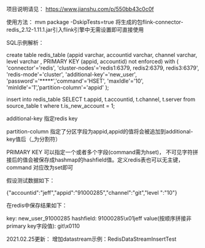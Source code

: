 项目说明请见：
https://www.jianshu.com/p/550bb43c0c0f

使用方法：
mvn package -DskipTests=true
将生成的包flink-connector-redis_2.12-1.11.1.jar引入flink引擎中无需设置即可直接使用


SQL示例解析： 

create table redis_table (appid varchar, accountid varchar, channel varchar, level varchar , PRIMARY KEY (appid, accountid) not enforced) with ( 'connector'='redis', 'cluster-nodes'='redis1:6379, redis2:6379, redis3:6379', 'redis-mode'='cluster', 'additional-key'='new_user', 'password'='*****','command'='HSET', 'maxIdle'='10', 'minIdle'='1','partition-column'='appid' );

insert into redis_table  SELECT t.appid, t.accountid, t.channel, t.server from source_table t where t.is_new_account = 1;


additional-key 指定redis key

partition-column 指定了分区字段为appid,appid的值将会被追加到additional-key值后（_为分割符）

PRIMARY KEY 可以指定一个或者多个字段(command需为hset)， 不可见字符拼接后的值会被保存成hashmap的hashfield值。定义redis表也可以无主键，command 对应改为set即可


假设测试数据如下：

{"accountid":"jeff","appid":"91000285","channel":"git","level ":"10"}

在redis中保存结果如下：

key:  new_user_91000285   hashfield: 91000285\x01jeff  value(按顺序拼接非primary key字段值): git\x0110

2021.02.25更新：
增加datastream示例：RedisDataStreamInsertTest
